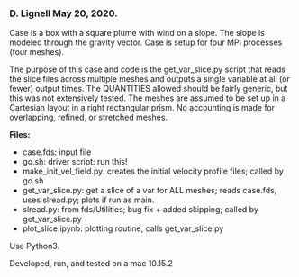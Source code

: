 ### D. Lignell May 20, 2020.

Case is a box with a square plume with wind on a slope. 
The slope is modeled through the gravity vector.
Case is setup for four MPI processes (four meshes).

The purpose of this case and code is the get_var_slice.py script that reads the
slice files across multiple meshes and outputs a single variable at all (or fewer) output times.
The QUANTITIES allowed should be fairly generic, but this was not extensively tested.
The meshes are assumed to be set up in a Cartesian layout in a right rectangular prism.
No accounting is made for overlapping, refined, or stretched meshes.

**Files:**
* case.fds:               input file
* go.sh:                  driver script: run this!
* make_init_vel_field.py: creates the initial velocity profile files; called by go.sh
* get_var_slice.py:       get a slice of a var for ALL meshes; reads case.fds, uses slread.py; plots if run as main.
* slread.py:              from fds/Utilities; bug fix + added skipping; called by get_var_slice.py
* plot_slice.ipynb:       plotting routine; calls get_var_slice.py

Use Python3.

Developed, run, and tested on a mac 10.15.2
